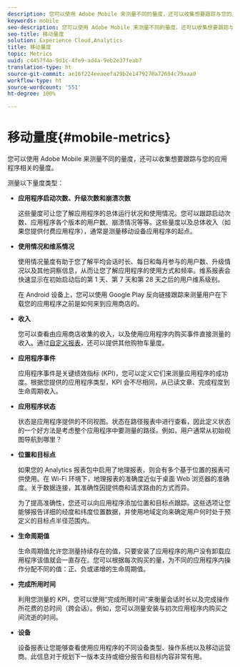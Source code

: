 ```yaml
---
description: 您可以使用 Adobe Mobile 来测量不同的量度，还可以收集想要跟踪与您的应用程序相关的量度。
keywords: mobile
seo-description: 您可以使用 Adobe Mobile 来测量不同的量度，还可以收集想要跟踪与您的应用程序相关的量度。
seo-title: 移动量度
solution: Experience Cloud,Analytics
title: 移动量度
topic: Metrics
uuid: c4457f4a-9d1c-4fe9-ad4a-9eb2e37feab7
translation-type: ht
source-git-commit: ae16f224eeaeefa29b2e1479270a72694c79aaa0
workflow-type: ht
source-wordcount: '551'
ht-degree: 100%

---
```



# 移动量度{#mobile-metrics}

您可以使用 Adobe Mobile 来测量不同的量度，还可以收集想要跟踪与您的应用程序相关的量度。

测量以下量度类型：

* **应用程序启动次数、升级次数和崩溃次数**

   这些量度可让您了解应用程序的总体运行状况和使用情况。您可以跟踪启动次数、应用程序各个版本的用户数、崩溃情况等等。这些量度以及总体收入（如果您提供付费应用程序），通常是测量移动设备应用程序的起点。

* **使用情况和维系情况**

   使用情况量度有助于您了解平均会话时长、每日和每月参与的用户数、升级情况以及其他洞察信息，从而让您了解应用程序的使用方式和频率。维系报表会快速显示在初始启动后的第 1 天、第 7 天和第 28 天之后的用户维系级别。

   在 Android 设备上，您可以使用 Google Play 反向链接跟踪来测量用户在下载您的应用程序之前是如何来到应用商店的。

* **收入**

   您可以查看由应用商店收集的收入，以及使用应用程序内购买事件直接测量的收入。通过[自定义报表](/help/using/usage/reports-customize/reports-customize.md)，还可以提供其他购物车量度。

* **应用程序事件**

   应用程序事件是关键绩效指标 (KPI)，您可以定义它们来测量应用程序的成功度。根据您提供的应用程序类型，KPI 会不尽相同，从已读文章、完成程度到生命周期收入。

* **应用程序状态**

   状态是应用程序提供的不同视图。状态在路径报表中进行查看，因此定义状态的一个好方法是考虑整个应用程序中要测量的路径。例如，用户通常从初始视图导航到哪里？

* **位置和目标点**

   如果您的 Analytics 报表包中启用了地理报表，则会有多个基于位置的报表可供使用。在 Wi-Fi 环境下，地理报表的准确度近似于桌面 Web 浏览器的准确度。关于数据连接，其准确性因提供商和请求路由的方式而异。

   为了提高准确性，您还可以向应用程序添加位置和目标点跟踪。这些选项让您能够报告详细的经度和纬度位置数据，并使用地域定向来确定用户何时处于预定义的目标点半径范围内。

* **生命周期值**

   生命周期值允许您测量持续存在的值，只要安装了应用程序的用户没有卸载应用程序该值就会一直存在。您可以根据每次购买的量，为不同的应用程序内操作分配不同的值：正、负或递增的生命周期值。

* **完成所用时间**

   利用您测量的 KPI，您可以使用“完成所用时间”来衡量会话时长以及完成操作所花费的总时间（跨会话）。例如，您可以测量安装与初次应用程序内购买之间流逝的时间。

* **设备**

   设备报表让您能够查看使用应用程序的不同设备类型、操作系统以及移动运营商。此信息对于规划下一版本支持或细分报告和目标内容非常有用。
